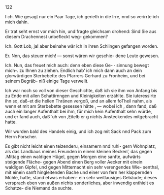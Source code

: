 122

I ch. Wie gesagt nur ein Paar Tage, ich gerieth in die
Irre, nnd so verirrte ich mich dahin.

Er trat seht ernst vor mich hin, und fragte gleichsam
drohend: Sind Sie aus diesem Drachennest unbefleckt weg-
gekommen?

Ich. Gott Lob, ja! aber beinahe wär ich in ihren
Schlingen gefangen worden.

Er. Nnn, das steuer mich! — sonst wären wir geschie-
dene Leute gewesen.

Ich. Nun, das freuet mich auch: denn eben diese Ge-
· sinnung bewegt mich-. zu Ihnen zu ziehen. Endlich hab’
ich mich dann auch an dein glorwürdigen Sterbebette des
Pfarrers Gerhard zu Fronheim, und bei seinem Begräb-
niß einige Tage verweilt.

Ich war noch so voll von dieser Geschichte, daß ich sie
ihm von Anfang bis zu Ende mit allen Schattirnngen und
Kleinigkeiten erzählte. Sie iuteressirte ihn so, daß-et die
hellen Thränen vergoß, und an allem foTheil nahm, als
wenn et mit am Sterbebette gesessen hätte , — wobei ich ,
dann fand, daß auch ein langer Aufenthalt bei ihm, für
mich kein Aufenthalt sehn würde, und er fand auch, daß
’uh von ,Eitelb er g nichts Ansteckendes mitgebracht hatte.

Wir wurden bald des Handels einig, und ich zog mit
Sack nnd Pack zum Herrn Forscher.

Es gibt nicht leicht einen teizenderu, einsamern nnd ruhi-
gern Wohnplatz, als das Landbaus meines Freunden in
einem kleinen Becken’, das gegen .Mittag einen waldigen
Hügel, gegen Morgen eine sanfte, aufwärts steigende Fläche-
gegen Abend einen Berg voller Aecker mit einein waldigen
Gipfel, und gegen Mitternacht ein sehr verengendes Wie-
senthal, mit einein sanft hingleitenden Bache und einer von
fern her klappernden Mühle, hatte, stand etwas erhaben-
ein sehr weitlausiges Gebäude; dieses versprach eben von
außen nichts sonderliches, aber inwendig enthielt es Schatze-
die Niemand da suchte.

